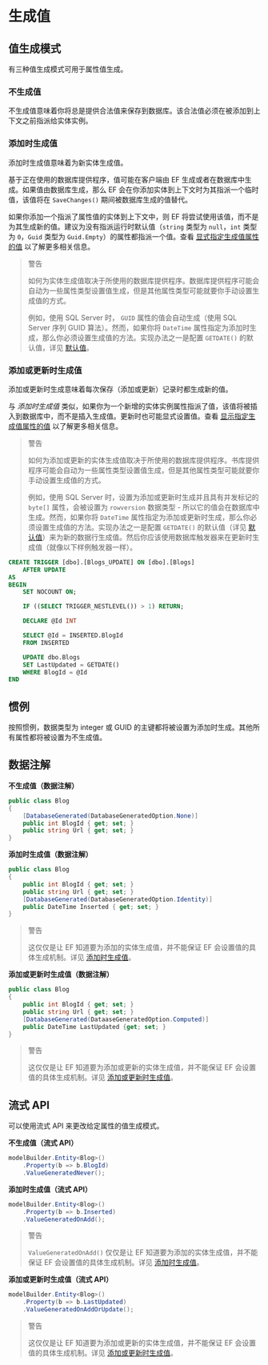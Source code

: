 # 生成值

## 值生成模式

有三种值生成模式可用于属性值生成。

### 不生成值

不生成值意味着你将总是提供合法值来保存到数据库。该合法值必须在被添加到上下文之前指派给实体实例。

### 添加时生成值

添加时生成值意味着为新实体生成值。

基于正在使用的数据库提供程序，值可能在客户端由 EF 生成或者在数据库中生成。如果值由数据库生成，那么 EF 会在你添加实体到上下文时为其指派一个临时值，该值将在 `SaveChanges()` 期间被数据库生成的值替代。

如果你添加一个指派了属性值的实体到上下文中，则 EF 将尝试使用该值，而不是为其生成新的值。建议为没有指派运行时默认值（`string` 类型为 `null`，`int` 类型为 `0`，`Guid` 类型为 `Guid.Empty`）的属性都指派一个值。查看 [显式指定生成值属性的值](../5、保存数据/H、显式指定生成值属性的值.md) 以了解更多相关信息。

> 警告
>
> 如何为实体生成值取决于所使用的数据库提供程序。数据库提供程序可能会自动为一些属性类型设置值生成，但是其他属性类型可能就要你手动设置生成值的方式。
>
> 例如，使用 SQL Server 时， `GUID` 属性的值会自动生成（使用 SQL Server 序列 GUID 算法）。然而，如果你将 `DateTime` 属性指定为添加时生成，那么你必须设置生成值的方法。实现办法之一是配置 `GETDATE()` 的默认值，详见 [默认值](./P、关系数据库建模/I、默认值.md)。

### 添加或更新时生成值

添加或更新时生成意味着每次保存（添加或更新）记录时都生成新的值。

与 _添加时生成值_ 类似，如果你为一个新增的实体实例属性指派了值，该值将被插入到数据库中，而不是插入生成值。更新时也可能显式设置值。查看 [显示指定生成值属性的值](../5、保存数据/H、显式指定生成值属性的值.md) 以了解更多相关信息。

> 警告
>
> 如何为添加或更新的实体生成值取决于所使用的数据库提供程序。书库提供程序可能会自动为一些属性类型设置值生成，但是其他属性类型可能就要你手动设置生成值的方式。
>
> 例如，使用 SQL Server 时，设置为添加或更新时生成并且具有并发标记的 `byte[]` 属性，会被设置为 `rowversion` 数据类型 - 所以它的值会在数据库中生成。然而，如果你将 `DateTime` 属性指定为添加或更新时生成，那么你必须设置生成值的方法。实现办法之一是配置 `GETDATE()` 的默认值（详见  [默认值](./P、关系数据库建模/I、默认值.md)）来为新的数据行生成值。然后你应该使用数据库触发器来在更新时生成值（就像以下样例触发器一样）。

```SQL
CREATE TRIGGER [dbo].[Blogs_UPDATE] ON [dbo].[Blogs]
    AFTER UPDATE
AS
BEGIN
    SET NOCOUNT ON;

    IF ((SELECT TRIGGER_NESTLEVEL()) > 1) RETURN;

    DECLARE @Id INT

    SELECT @Id = INSERTED.BlogId
    FROM INSERTED

    UPDATE dbo.Blogs
    SET LastUpdated = GETDATE()
    WHERE BlogId = @Id
END
```

## 惯例

按照惯例，数据类型为 integer 或 GUID 的主键都将被设置为添加时生成。其他所有属性都将被设置为不生成值。

## 数据注解

**不生成值（数据注解）**

```C#
public class Blog
{
    [DatabaseGenerated(DatabaseGeneratedOption.None)]
    public int BlogId { get; set; }
    public string Url { get; set; }
}
```

**添加时生成值（数据注解）**

```C#
public class Blog
{
    public int BlogId { get; set; }
    public string Url { get; set; }
    [DatabaseGenerated(DatabaseGeneratedOption.Identity)]
    public DateTime Inserted { get; set; }
}
```

> 警告
>
> 这仅仅是让 EF 知道要为添加的实体生成值，并不能保证 EF 会设置值的具体生成机制。详见 [添加时生成值](#添加时生成值)。

**添加或更新时生成值（数据注解）**

```C#
public class Blog
{
    public int BlogId { get; set; }
    public string Url { get; set; }
    [DatabaseGenerated(DataaseGeneratedOption.Computed)]
    public DateTime LastUpdated {get; set; }
}
```

> 警告
>
> 这仅仅是让 EF 知道要为添加或更新的实体生成值，并不能保证 EF 会设置值的具体生成机制。详见 [添加或更新时生成值](#添加或更新时生成值)。

## 流式 API

可以使用流式 API 来更改给定属性的值生成模式。

**不生成值（流式 API）**

```C#
modelBuilder.Entity<Blog>()
    .Property(b => b.BlogId)
    .ValueGeneratedNever();
```

**添加时生成值（流式 API）**

```C#
modelBuilder.Entity<Blog>()
    .Property(b => b.Inserted)
    .ValueGeneratedOnAdd();
```

> 警告
>
> `ValueGeneratedOnAdd()` 仅仅是让 EF 知道要为添加的实体生成值，并不能保证 EF 会设置值的具体生成机制。详见 [添加时生成值](#添加时生成值)。

**添加或更新时生成值（流式 API）**

```C#
modelBuilder.Entity<Blog>()
    .Property(b => b.LastUpdated)
    .ValueGeneratedOnAddOrUpdate();
```

> 警告
>
> 这仅仅是让 EF 知道要为添加或更新的实体生成值，并不能保证 EF 会设置值的具体生成机制。详见 [添加或更新时生成值](#添加或更新时生成值)。